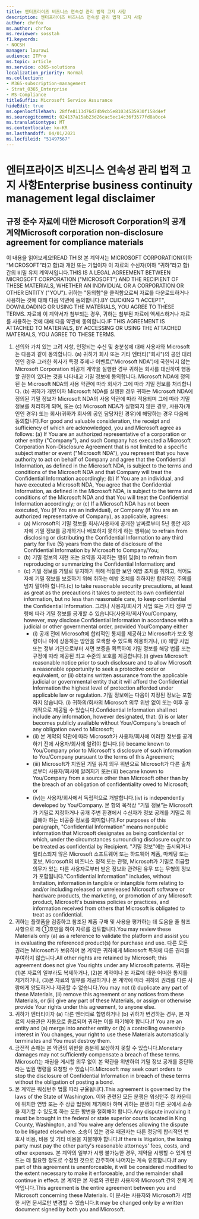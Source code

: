 ```yaml
---
title: 엔터프라이즈 비즈니스 연속성 관리 법적 고지 사항
description: 엔터프라이즈 비즈니스 연속성 관리 법적 고지 사항
author: chrfox
ms.author: chrfox
ms.reviewer: sosstah
f1.keywords:
- NOCSH
manager: laurawi
audience: ITPro
ms.topic: article
ms.service: o365-solutions
localization_priority: Normal
ms.collection:
- M365-subscription-management
- Strat_O365_Enterprise
- MS-Compliance
titleSuffix: Microsoft Service Assurance
hideEdit: true
ms.openlocfilehash: 28ffe8113d76d74b9cb5e81034535930f158d4ef
ms.sourcegitcommit: 024137a15ab23d26cac5ec14c36f3577fd8a0cc4
ms.translationtype: MT
ms.contentlocale: ko-KR
ms.lasthandoff: 04/01/2021
ms.locfileid: "51497567"
---
```

# <a name="enterprise-business-continuity-management-legal-disclaimer"></a><span data-ttu-id="abee1-103">엔터프라이즈 비즈니스 연속성 관리 법적 고지 사항</span><span class="sxs-lookup"><span data-stu-id="abee1-103">Enterprise business continuity management legal disclaimer</span></span>

## <a name="microsoft-corporation-non-disclosure-agreement-for-compliance-materials"></a><span data-ttu-id="abee1-104">규정 준수 자료에 대한 Microsoft Corporation의 공개 계약</span><span class="sxs-lookup"><span data-stu-id="abee1-104">Microsoft corporation non-disclosure agreement for compliance materials</span></span>

<span data-ttu-id="abee1-105">이 내용을 읽어보세요!</span><span class="sxs-lookup"><span data-stu-id="abee1-105">READ THIS!</span></span> <span data-ttu-id="abee1-106">본 계약서는 MICROSOFT CORPORATION(이하 “MICROSOFT”라고 함)과 개인 또는 기업이자 이 자료의 수신자(이하 “귀하”라고 함) 간의 비밀 유지 계약서입니다.</span><span class="sxs-lookup"><span data-stu-id="abee1-106">THIS IS A LEGAL AGREEMENT BETWEEN MICROSOFT CORPORATION ("MICROSOFT") AND THE RECIPIENT OF THESE MATERIALS, WHETHER AN INDIVIDUAL OR A CORPORATION OR OTHER ENTITY ("YOU").</span></span> <span data-ttu-id="abee1-107">귀하는 "동의함"을 클릭함으로써 자료를 다운로드하거나 사용하는 것에 대해 다음 약관에 동의합니다.</span><span class="sxs-lookup"><span data-stu-id="abee1-107">BY CLICKING "I ACCEPT", DOWNLOADING OR USING THE MATERIALS, YOU AGREE TO THESE TERMS.</span></span> <span data-ttu-id="abee1-108">자료에 이 계약서가 첨부되는 경우, 귀하는 첨부된 자료에 엑세스하거나 자료를 사용하는 것에 대해 다음 약관에 동의합니다.</span><span class="sxs-lookup"><span data-stu-id="abee1-108">IF THIS AGREEMENT IS ATTACHED TO MATERIALS, BY ACCESSING OR USING THE ATTACHED MATERIALS, YOU AGREE TO THESE TERMS.</span></span>

1. <span data-ttu-id="abee1-109">선의와 가치 있는 고려 사항, 인정되는 수신 및 충분성에 대해 사용자와 Microsoft는 다음과 같이 동의합니다. (a) 귀하가 회사 또는 기타 엔터티("회사")의 공인 대리인인 경우 그러한 회사가 특정 주제나 이벤트("Microsoft NDA")에 국한되지 않는 Microsoft Corporation 비공개 계약을 실행한 경우 귀하는 회사를 대신하여 행동할 권한이 있다는 것을 나타내고 기밀 정보에 동의합니다. Microsoft NDA에 정의된 는 Microsoft NDA의 사용 약관에 따라 회사가 그에 따라 기밀 정보를 처리합니다. (b) 귀하가 개인이자 Microsoft NDA를 실행한 경우 귀하는 Microsoft NDA에 정의된 기밀 정보가 Microsoft NDA의 사용 약관에 따라 적용되며 그에 따라 기밀 정보를 처리하게 되며, 또는 (c) Microsoft NDA가 실행되지 않은 경우, 사용자(개인인 경우) 또는 회사(귀하가 회사의 공인 담당자인 경우)에 해당하는 경우 다음에 동의합니다.</span><span class="sxs-lookup"><span data-stu-id="abee1-109">For good and valuable consideration, the receipt and sufficiency of which are acknowledged, you and Microsoft agree as follows: (a) If You are an authorized representative of a corporation or other entity ("Company"), and such Company has executed a Microsoft Corporation Non-Disclosure Agreement that is not limited to a specific subject matter or event ("Microsoft NDA"), you represent that you have authority to act on behalf of Company and agree that the Confidential Information, as defined in the Microsoft NDA, is subject to the terms and  conditions of the Microsoft NDA and that Company will treat the Confidential Information accordingly; (b) If You are an individual, and have executed a  Microsoft NDA, You agree that the Confidential Information, as defined in the Microsoft NDA, is subject to the terms and conditions of the Microsoft NDA and  that You will treat the Confidential Information accordingly; or (c) If a Microsoft NDA has not been executed, You (if You are an individual), or Company (if You are an authorized representative of Company), as applicable, agrees:</span></span> 
    - <span data-ttu-id="abee1-110">(a) Microsoft의 기밀 정보를 회사/사용자에 공개한 날짜로부터 5년 동안 제3자에 기밀 정보를 공개하거나 배포하지 못하게 하는 행위</span><span class="sxs-lookup"><span data-stu-id="abee1-110">(a) to refrain from disclosing or distributing the Confidential Information to any third party for five (5) years from the date of disclosure of the Confidential Information by Microsoft to Company/You;</span></span> 
    - <span data-ttu-id="abee1-111">(b) 기밀 정보의 재현 또는 요약을 자제하는 행위 및</span><span class="sxs-lookup"><span data-stu-id="abee1-111">(b) to refrain from reproducing or summarizing the  Confidential Information; and</span></span> 
    - <span data-ttu-id="abee1-112">(c) 기밀 정보를 기밀로 유지하기 위해 적절한 보안 예방 조치를 취하고, 적어도 자체 기밀 정보를 보호하기 위해 취하는 예방 조치를 취하지만 합리적인 주의를 넘지 말아야 합니다.</span><span class="sxs-lookup"><span data-stu-id="abee1-112">(c) to take reasonable security precautions, at least as great as the precautions it takes to protect its own confidential information, but no less than reasonable care, to keep confidential the Confidential Information.</span></span> <span data-ttu-id="abee1-113">그러나 사용자/회사가 사법 또는 기타 정부 명령에 따라 기밀 정보를 공개할 수 있습니다(사용자/회사</span><span class="sxs-lookup"><span data-stu-id="abee1-113">You/Company, however, may disclose Confidential Information in  accordance with a judicial or other governmental order, provided You/Company either</span></span> 
        - <span data-ttu-id="abee1-114">(i) 공개 전에 Microsoft에 합리적인 통지를 제공하고 Microsoft가 보호 명령이나 이에 상응하는 방안을 모색할 수 있도록 허용하거나, (ii) 해당 사법 또는 정부 기관으로부터 서면 보증을 획득하여 기밀 정보를 해당 법률 또는 규정에 따라 제공된 최고 수준의 보호를 제공합니다.</span><span class="sxs-lookup"><span data-stu-id="abee1-114">(i) gives Microsoft reasonable notice prior to such disclosure and to allow  Microsoft a reasonable opportunity to seek a protective order or equivalent, or (ii) obtains written assurance from the applicable judicial or governmental entity  that it will afford the Confidential Information the highest level of protection afforded under applicable law or regulation.</span></span> <span data-ttu-id="abee1-115">기밀 정보에는 다음이 지정된 정보는 포함하지 않습니다. (i) 귀하의/회사의 Microsoft 의무 위반 없이 또는 이후 공개적으로 제공될 수 있습니다.</span><span class="sxs-lookup"><span data-stu-id="abee1-115">Confidential Information shall not include any information, however designated, that: (i) is or later becomes publicly available without Your/Company's breach of any obligation owed to  Microsoft;</span></span> 
        - <span data-ttu-id="abee1-116">(ii) 본 계약의 약관에 따라 Microsoft가 사용자/회사에 이러한 정보를 공개하기 전에 사용자/회사에 알려야 합니다.</span><span class="sxs-lookup"><span data-stu-id="abee1-116">(ii) became known to You/Company prior to Microsoft's disclosure of such information to You/Company pursuant to the terms of this Agreement;</span></span>
        - <span data-ttu-id="abee1-117">(iii) Microsoft가 지원된 기밀 유지 의무 위반으로 Microsoft가 다른 출처로부터 사용자/회사에 알려지기 또는</span><span class="sxs-lookup"><span data-stu-id="abee1-117">(iii) became known to You/Company from a source other than Microsoft other than by the breach of an obligation of confidentiality owed to Microsoft; or</span></span>
        - <span data-ttu-id="abee1-118">(iv)는 사용자/회사에서 독립적으로 개발합니다.</span><span class="sxs-lookup"><span data-stu-id="abee1-118">(iv) is  independently developed by You/Company.</span></span> <span data-ttu-id="abee1-119">본 항의 목적상 “기밀 정보”는 Microsoft가 기밀로 지정하거나 공개 주변 환경에서 수신자가 정보 공개를 기밀로 취급해야 하는 비공증 정보를 의미합니다.</span><span class="sxs-lookup"><span data-stu-id="abee1-119">For purposes of this paragraph, "Confidential Information" means nonpublic information that Microsoft designates as being confidential or which, under the circumstances surrounding disclosure ought to be treated as confidential by Recipient.</span></span> <span data-ttu-id="abee1-120">"기밀 정보"에는 출시되거나 릴리스되지 않은 Microsoft 소프트웨어 또는 하드웨어 제품, 마케팅 또는 홍보, Microsoft의 비즈니스 정책 또는 관행, Microsoft가 기밀로 취급할 의무가 있는 다른 사용자로부터 받은 정보와 관련된 유무 또는 무형의 정보가 포함됩니다.</span><span class="sxs-lookup"><span data-stu-id="abee1-120">"Confidential Information" includes, without limitation, information in tangible or intangible form relating to and/or including released or unreleased Microsoft software or hardware  products, the marketing, or promotion of any Microsoft product, Microsoft's business policies or practices, and information received from others that Microsoft is obligated to treat as confidential.</span></span>
2. <span data-ttu-id="abee1-121">귀하는 플랫폼을 검증하고 참조된 제품 구매 및 사용을 평가하는 데 도움을 줄 참조 사항으로 제 ①호만을 하여 자료를 검토합니다.</span><span class="sxs-lookup"><span data-stu-id="abee1-121">You may review these Materials only (a) as a reference to validate the platform and assist you in evaluating the referenced product(s) for purchase and use.</span></span> <span data-ttu-id="abee1-122">다른 모든 권리는 Microsoft가 보유하며 본 계약은 귀하에게 Microsoft 특허에 따른 권리를 부여하지 않습니다.</span><span class="sxs-lookup"><span data-stu-id="abee1-122">All other rights are retained by Microsoft; this agreement does not give You rights under any Microsoft patents.</span></span> <span data-ttu-id="abee1-123">귀하는 (1)본 자료의 일부라도 복제하거나, (2)본 계약이나 본 자료에 대한 어떠한 통지를 제거하거나, (3)본 자료의 일부를 제공하거나 본 계약에 따라 귀하의 권리를 다른 사람에게 양도하거나 제공할 수 없습니다.</span><span class="sxs-lookup"><span data-stu-id="abee1-123">You may not (i) duplicate any part of these Materials, (ii) remove this agreement or any notices from these Materials, or (iii) give any part of these Materials, or assign or otherwise provide Your rights under this agreement, to anyone else.</span></span> 
3. <span data-ttu-id="abee1-124">귀하가 엔터티이자 (a) 다른 엔터티로 합병하거나 (b) 귀하가 변경하는 경우, 본 자료의 사용권은 자동으로 종료되며 귀하는 이를 파기해야 합니다.</span><span class="sxs-lookup"><span data-stu-id="abee1-124">If You are an entity and (a) merge into another entity or (b) a controlling ownership interest in You changes, your right to use these Materials automatically terminates and You must destroy them.</span></span> 
4. <span data-ttu-id="abee1-125">금전적 손해는 본 약관의 위반을 충분히 보상하지 못할 수 있습니다.</span><span class="sxs-lookup"><span data-stu-id="abee1-125">Monetary damages may not sufficiently compensate a breach of these terms.</span></span>  <span data-ttu-id="abee1-126">Microsoft는 채권을 게시할 의무 없이 본 약관을 위반하여 기밀 정보 공개를 중단하라는 법원 명령을 요청할 수 있습니다.</span><span class="sxs-lookup"><span data-stu-id="abee1-126">Microsoft may seek court orders to stop the disclosure of Confidential Information in breach of these terms without the obligation of posting a bond.</span></span>  
5. <span data-ttu-id="abee1-127">본 계약은 워싱턴주 법률 따라 규율됩니다.</span><span class="sxs-lookup"><span data-stu-id="abee1-127">This agreement is governed by the laws of the State of Washington.</span></span> <span data-ttu-id="abee1-128">이와 관련된 모든 분쟁은 워싱턴주 킹 카운티에 위치한 연방 또는 주 상급 법원에 제기해야 하며 귀하는 분쟁이 다른 곳에서 소송을 제기할 수 있도록 하는 모든 항변을 철회해야 합니다.</span><span class="sxs-lookup"><span data-stu-id="abee1-128">Any dispute involving it must be brought in the federal or state superior courts located in King County, Washington, and You waive any defenses allowing the dispute to be litigated elsewhere.</span></span> <span data-ttu-id="abee1-129">소송이 있는 경우 패권자는 다른 정당의 합리적인 변호사 비용, 비용 및 기타 비용을 지불해야 합니다.</span><span class="sxs-lookup"><span data-stu-id="abee1-129">If there is litigation, the losing party must pay the other party's reasonable attorneys' fees, costs, and other expenses.</span></span> <span data-ttu-id="abee1-130">본 계약의 일부가 시행 불가능한 경우, 계약을 시행할 수 있게 만드는 데 필요한 정도로 수정된 것으로 간주하며 나머지는 계속 유효합니다.</span><span class="sxs-lookup"><span data-stu-id="abee1-130">If any part of this agreement is unenforceable, it will be considered modified to the extent necessary to make it enforceable, and the remainder shall continue in effect.</span></span> <span data-ttu-id="abee1-131">본 계약은 본 자료와 관련한 사용자와 Microsoft 간의 전체 계약입니다.</span><span class="sxs-lookup"><span data-stu-id="abee1-131">This agreement is the entire agreement between you and Microsoft concerning these Materials.</span></span> <span data-ttu-id="abee1-132">이 문서는 사용자와 Microsoft가 서명한 서면 문서로만 변경할 수 있습니다.</span><span class="sxs-lookup"><span data-stu-id="abee1-132">It may be changed only by a written document signed by both you and Microsoft.</span></span>
